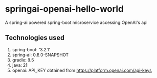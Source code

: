 # springai-openai-hello-world
A spring-ai powered spring-boot microservice accessing OpenAI's api

## Technologies used
1. spring-boot: '3.2.1'
2. spring-ai: 0.8.0-SNAPSHOT
3. gradle: 8.5
4. java: 21
5. openai: API_KEY obtained from https://platform.openai.com/api-keys
